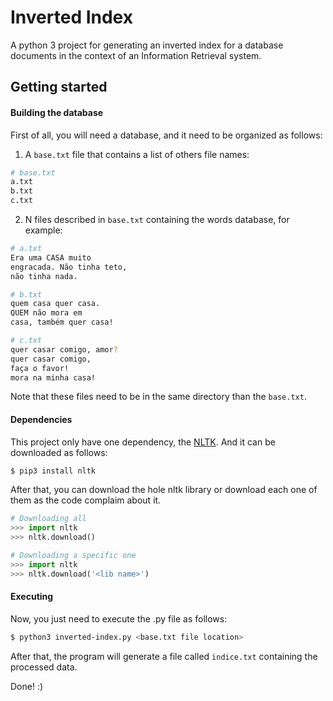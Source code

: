 # Inverted Index

A python 3 project for generating an inverted index for a database documents in the context of an Information Retrieval system.

## Getting started

#### Building the database

First of all, you will need a database, and it need to be organized as follows:

1. A `base.txt` file that contains a list of others file names:
```bash
# base.txt
a.txt
b.txt
c.txt
```

2. N files described in `base.txt` containing the words database, for example:
```bash
# a.txt
Era uma CASA muito
engracada. Não tinha teto,
não tinha nada.
```

```bash
# b.txt
quem casa quer casa.
QUEM não mora em
casa, também quer casa!
```

```bash
# c.txt
quer casar comigo, amor?
quer casar comigo,
faça o favor!
mora na minha casa!
```

Note that these files need to be in the same directory than the `base.txt`.

#### Dependencies

This project only have one dependency, the [NLTK](https://www.nltk.org/). And it can be downloaded as follows:

```bash
$ pip3 install nltk
```

After that, you can download the hole nltk library or download each one of them as the code complaim about it.

```python
# Downloading all
>>> import nltk
>>> nltk.download()

# Downloading a specific one
>>> import nltk
>>> nltk.download('<lib name>')
```

#### Executing

Now, you just need to execute the .py file as follows:

```bash
$ python3 inverted-index.py <base.txt file location>
```

After that, the program will generate a file called `indice.txt` containing the processed data.

Done! :)
